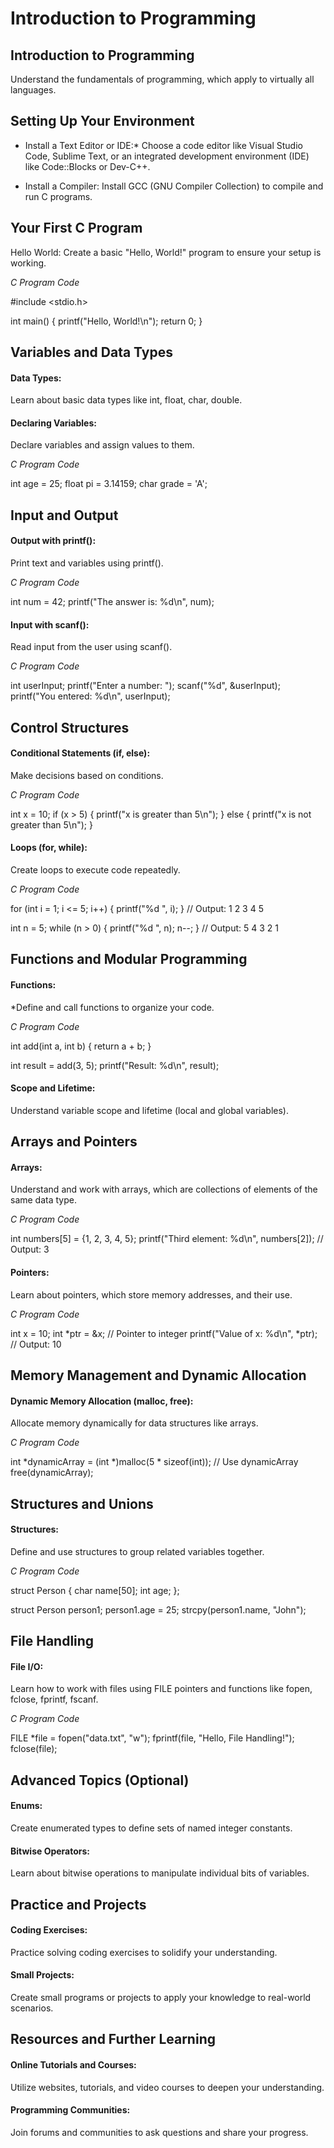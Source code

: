 # Introduction to Programming
## Introduction to Programming
Understand the fundamentals of programming, which apply to virtually all languages.

## Setting Up Your Environment
* Install a Text Editor or IDE:*
Choose a code editor like Visual Studio Code, Sublime Text, or an integrated development environment (IDE) like Code::Blocks or Dev-C++.

* Install a Compiler:
Install GCC (GNU Compiler Collection) to compile and run C programs.

## Your First C Program
Hello World:
Create a basic "Hello, World!" program to ensure your setup is working.

*C Program Code*

#include <stdio.h>

int main() {
    printf("Hello, World!\n");
    return 0;
}


## Variables and Data Types
#### Data Types:
Learn about basic data types like int, float, char, double.

#### Declaring Variables:
Declare variables and assign values to them.


*C Program Code*

int age = 25;
float pi = 3.14159;
char grade = 'A';


 ## Input and Output
#### Output with printf():
Print text and variables using printf().


*C Program Code*

int num = 42;
printf("The answer is: %d\n", num);

#### Input with scanf():
Read input from the user using scanf().


*C Program Code*

int userInput;
printf("Enter a number: ");
scanf("%d", &userInput);
printf("You entered: %d\n", userInput);


## Control Structures
#### Conditional Statements (if, else):
Make decisions based on conditions.


*C Program Code*

int x = 10;
if (x > 5) {
    printf("x is greater than 5\n");
} else {
    printf("x is not greater than 5\n");
}

#### Loops (for, while):
Create loops to execute code repeatedly.


*C Program Code*

for (int i = 1; i <= 5; i++) {
    printf("%d ", i);
}
// Output: 1 2 3 4 5

int n = 5;
while (n > 0) {
    printf("%d ", n);
    n--;
}
// Output: 5 4 3 2 1
 

## Functions and Modular Programming
#### Functions:
*Define and call functions to organize your code.


*C Program Code*

int add(int a, int b) {
    return a + b;
}

int result = add(3, 5);
printf("Result: %d\n", result);
#### Scope and Lifetime:
Understand variable scope and lifetime (local and global variables).

## Arrays and Pointers
#### Arrays:
Understand and work with arrays, which are collections of elements of the same data type.


*C Program Code*

int numbers[5] = {1, 2, 3, 4, 5};
printf("Third element: %d\n", numbers[2]); // Output: 3

#### Pointers:
Learn about pointers, which store memory addresses, and their use.


*C Program Code*

int x = 10;
int *ptr = &x; // Pointer to integer
printf("Value of x: %d\n", *ptr); // Output: 10



 ## Memory Management and Dynamic Allocation
#### Dynamic Memory Allocation (malloc, free):
Allocate memory dynamically for data structures like arrays.

*C Program Code*

int *dynamicArray = (int *)malloc(5 * sizeof(int));
// Use dynamicArray
free(dynamicArray);


 ## Structures and Unions
#### Structures:
Define and use structures to group related variables together.

*C Program Code*

struct Person {
    char name[50];
    int age;
};

struct Person person1;
person1.age = 25;
strcpy(person1.name, "John");


## File Handling
#### File I/O:
Learn how to work with files using FILE pointers and functions like fopen, fclose, fprintf, fscanf.

*C Program Code*

FILE *file = fopen("data.txt", "w");
fprintf(file, "Hello, File Handling!");
fclose(file);


## Advanced Topics (Optional)
#### Enums:
Create enumerated types to define sets of named integer constants.

#### Bitwise Operators:
Learn about bitwise operations to manipulate individual bits of variables.


## Practice and Projects
#### Coding Exercises:
Practice solving coding exercises to solidify your understanding.

#### Small Projects:
Create small programs or projects to apply your knowledge to real-world scenarios.



## Resources and Further Learning
#### Online Tutorials and Courses:
Utilize websites, tutorials, and video courses to deepen your understanding.

#### Programming Communities:
Join forums and communities to ask questions and share your progress.

